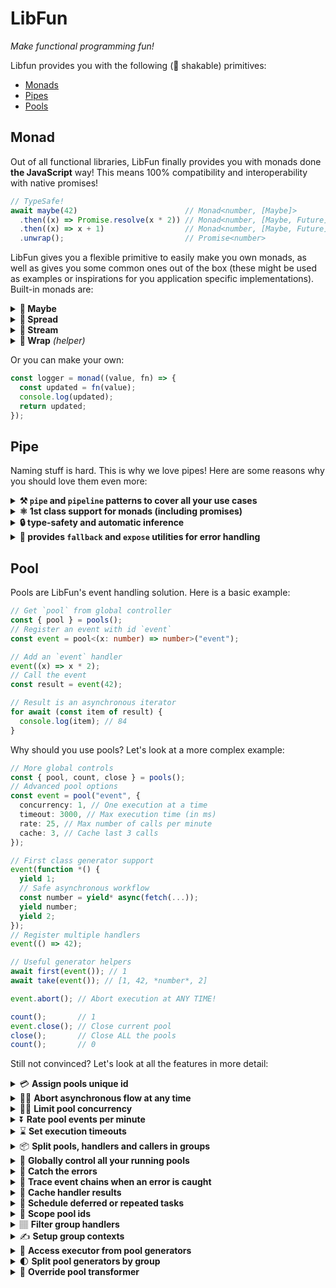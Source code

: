 # LibFun
*Make functional programming fun!*

Libfun provides you with the following (🌳 shakable) primitives:
  - [Monads](#monad)
  - [Pipes](#pipe)
  - [Pools](#pool)

## Monad
Out of all functional libraries, LibFun finally provides you with monads done **the JavaScript** way! This means 100% compatibility and interoperability with native promises!

```ts
// TypeSafe!
await maybe(42)                        // Monad<number, [Maybe]>
  .then((x) => Promise.resolve(x * 2)) // Monad<number, [Maybe, Future]>
  .then((x) => x + 1)                  // Monad<number, [Maybe, Future]>
  .unwrap();                           // Promise<number>
```

LibFun gives you a flexible primitive to easily make you own monads, as well as gives you some common ones out of the box (these might be used as examples or inspirations for you application specific implementations). Built-in monads are:
<details><summary><b>🤔 Maybe</b></summary>

```ts
maybe(null).catch(() => 42).unwrap() // 42
```
</details>

<details><summary><b>🔀 Spread</b></summary>

```ts
spread([1,2,3]).then((x) => x + 1).unwrap() // [2,3,4]
```
</details>

<details><summary><b>📡 Stream</b></summary>

```ts
const numbers = stream(1)
  .then((x) => x * 2)
  .then(console.log); // Logs: 2
numbers.push(2); // Logs: 4
numbers.push(3); // Logs: 6
```
</details>

<details><summary><b>🌯 Wrap</b> <i>(helper)</i></summary>

```ts
const unsafe = () => { throw new Error(); };
wrap(unsafe)().catch(() => 42).unwrap() // 42
```
</details>


Or you can make your own:
```ts
const logger = monad((value, fn) => {
  const updated = fn(value);
  console.log(updated);
  return updated;
});
```

## Pipe
Naming stuff is hard. This is why we love pipes! Here are some reasons why you should love them even more:
<details><summary><b>⚒️ <code>pipe</code> and <code>pipeline</code> patterns to cover all your use cases</b></summary>

```ts
const transform = pipeline(
  (x: string) => x.toUpperCase(),
  (x) => x.split(" "),
)
transform("hello world");

pipe("hello world")(
  (x) => x.toUpperCase(),
  (x) => x.split(" "),
);
```
</details>

<details><summary><b>⚛️ 1st class support for monads (including promises)</b></summary>

```ts
await pipe(Promise.resolve([1,2,3]))(
  spread,
  (x) => x + 1
) // [2,3,4]
```
</details>

<details><summary><b>🔒 type-safety and automatic inference</b></summary>

```ts
pipe(1)(
  (x) => x.toString(),
// ^ number
  (x) => [x]
// ^ string
)
```
</details>

<details><summary><b>🐛 provides <code>fallback</code> and <code>expose</code> utilities for error handling</b></summary>

```ts
const unsafe = () => { throw new Error(); };

pipe(42)(
  unsafe,
  fallback((e) => e.message), // Can accept a function
  unsafe,
  fallback("oops"),           // Or just a value
  (x) => x.toUpperCase()
); //OOPS

pipe(unsafe())(
  ...expose // Creates a discriminated union:
);          //   { data: undefined, error: Error }
```
</details>


## Pool
Pools are LibFun's event handling solution. Here is a basic example:
```ts
// Get `pool` from global controller
const { pool } = pools();
// Register an event with id `event`
const event = pool<(x: number) => number>("event");

// Add an `event` handler
event((x) => x * 2);
// Call the event
const result = event(42);

// Result is an asynchronous iterator
for await (const item of result) {
  console.log(item); // 84
}
```

Why should you use pools? Let's look at a more complex example:
```ts
// More global controls
const { pool, count, close } = pools();
// Advanced pool options
const event = pool("event", {
  concurrency: 1, // One execution at a time
  timeout: 3000, // Max execution time (in ms)
  rate: 25, // Max number of calls per minute
  cache: 3, // Cache last 3 calls
});

// First class generator support
event(function *() {
  yield 1;
  // Safe asynchronous workflow
  const number = yield* async(fetch(...));
  yield number;
  yield 2;
});
// Register multiple handlers
event(() => 42);

// Useful generator helpers
await first(event()); // 1
await take(event()); // [1, 42, *number*, 2]

event.abort(); // Abort execution at ANY TIME!

count();       // 1
event.close(); // Close current pool
close();       // Close ALL the pools
count();       // 0
```

Still not convinced? Let's look at all the features in more detail:
<details><summary>💳 <b>Assign pools unique id</b></summary>

```ts
const event1 = pool("event");
const event2 = pool("event");
// Pools are distinguished by id
event1 === event2 // true
```
</details>

<details><summary>🙅‍♂️ <b>Abort asynchronous flow at any time</b></summary>

```ts
const stuff = pool("stuff");

// Pools use generators instead of asynchronous 
//   functions to be abortable at any time
stuff(function *() {
  // Instead of `await /* promise */` you do:
  const awaited = yield* async(/* promise */);
  // Note: this does NOT actually yield out of the generator.
  //   You can yield the value yourself if you want to:
  yield awaited;
});

take(stuff()).then(x => /* [] */)
// Result will be empty,   ↑
//   since we have aborted immediately:
stuff.abort();
```
</details>

<details><summary>🤹‍♂️ <b>Limit pool concurrency</b></summary>

```ts
const api = pool("api", { concurrency: 1 });
api(function *() {
  yield* async(/* expensive api call */);
});

take(api()).then(/* do stuff */);
take(api()).then(/* this will not resolve until the first call finishes */);
```
</details>

<details><summary>⏬ <b>Rate pool events per minute</b></summary>

```ts
const api = pool("api", { rate: 10 });
api(function *() {
  yield* async(/* expensive api call */);
});

// The api will get called NO more than 10 calls per minute!
while (true) { api(); }
```
</details>

<details><summary>⌛ <b>Set execution timeouts</b></summary>

```ts
const task = pool("task", { timeout: 5000 });
task(function *() {
  yield* async(/* long task */);
})

// The pool will abort if the task takes longer than 5 seconds
task();
```
</details>

<details><summary>📦 <b>Split pools, handlers and callers in groups</b></summary>

```ts
const init = pool("init", { group: "main" });
// Sometimes it's useful to split a pool into groups
const plugin1Init = init.bind({ group: "plugin1" });
const plugin2Init = init.bind({ group: "plugin2" });

init(function *() {/* main init stuff */});
plugin1Init(function *() {/* plugin 1 init stuff */});
plugin2Init(function *() {/* plugin 2 init stuff */});

init(); // Main starts ALL the initializations

// You can use groups to filter your actions:
init.abort({ group: "plugin1" }); // Abort all "plugin1" execution
init.abort({ handler: "plugin1" }); // Abort executions handles by plugin1
init.abort({ caller: "plugin1" }); // Abort executions called by plugin1
```
</details>

<details><summary>🌌 <b>Globally control all your running pools</b></summary>

```ts
const all = pools();
all.pool(id); // Create a pool
all.schedule("*", when); // Schedule execution for all pools
all.status("event"); // Get a status of the pool with id "event"
all.abort(); // Abort all the executing pools
all.drain(); // Drain (abort + cancel pending) all the pools
all.close(); // Close (drain + clear handlers) all the pools
all.count(); // Count all the pools (with handlers)
all.catch(handler) // Catch errors from all the pools
```
</details>

<details><summary>🥅 <b>Catch the errors</b></summary>

```ts
const bad = pool("bad");

bad(() => { throw new Error("oops"); });
bad.catch((e) => console.error(e));

await take(bad()); // Does NOT throw, resolves with: []
```
</details>

<details><summary>🔎 <b>Trace event chains when an error is caught</b></summary>

```ts
const first = pool("first");
const second = pool("second");

second(() => { throw new Error("oops"); });
first(function *() {
  // We use the `map` helper instead of `for await`
  yield* map(second(), (item) => {
    yield item;
  });
});

// When we catch an error, we know what pools have called us:
second.catch((error) => {
  error.trace; // ["first", "second"]
});

first();
```
</details>

<details><summary>💾 <b>Cache handler results</b></summary>

```ts
const lookup = pool<(query: string) => Data>("lookup", {
  cache: 10, // Cache last 10 queries
});
lookup(function *(query) {/* some expensive lookup */});

lookup("hello"); // lookup is called
lookup("world"); // lookup is called
lookup("hello"); // from CACHE!
```
</details>

<details><summary>📅 <b>Schedule deferred or repeated tasks</b></summary>

```ts
const task = pool<(data: any) => any>("task");
task(function *(data) {/* some task */});

// Execute after a second
task.schedule({relative: 1000})(data);
// Execute at 6 am
task.schedule({absolute: new Date().setHours(6)})(data);
// Execute every day at 10 am
const day = 1000 * 60 * 60 * 24;
const time = new Date(0).setHours(10);
task.schedule({absolute: time, interval: day})(data);
```
</details>

<details><summary>🔭 <b>Scope pool ids</b></summary>

```ts
const { pool, status } = pools();
const a = pool.bind({ scope: "a" });
const b = pool.bind({ scope: "b" });
const event1 = a("event"); // Creates "event" pool in scope "a"
const event2 = b("event"); // Creates "event" pool in scope "b"

status(); // [ {id: "a/event"}, {id: "b/event"} ]
```
</details>

<details><summary>🏽 <b>Filter group handlers</b></summary>

```ts
const event = pool("event");
event.bind({ group: "1" })(() => { ... }); // Only this gets called
event.bind({ group: "2" })(() => { ... });

// Execute only handlers from group `1`
event.where("1")();
```
</details>

<details><summary>✍ <b>Setup group contexts</b></summary>

```ts
const event = pool("event");
// Setup an event with group `1` and some context
const event1 = event.bind({ group: "1", context: { val: 42 } });

event1(function* () {
  // We can access the context from `this`:
  this.val; // <- number (it's TypeSafe!)
});

// We can update the context at any time
event1.context({ val: 10 });

const event2 = event.bind({ group: "2" });
event2(function* () {
  // Events from different groups have different contexts!
  this.val; // <- undefined (TypeScript error)
});  
```
</details>

<details><summary>🔑 <b>Access executor from pool generators</b></summary>

```ts
const event = pool("event");
event(function* () { ... });

const generator = event();

generator.executor; // This has some info about the executing generator
generator.executor.controller; // Abort controller
generator.executor.group; // Pool's group
generator.executor.tasks; // A set of tasks (executors for each listener)

// This is still a normal generator
for await (const item of generator) {
  // Do stuff...
}
```
</details>

<details><summary>🌓 <b>Split pool generators by group</b></summary>

```ts
const event = pool("event");
const a = event.bind({ group: "a" });
const b = event.bind({ group: "b" });
a(function* () { ... });
b(function* () { ... });

// Split generators by groups and call them
const map = event.split()(); // Map<string, AsyncGenerator>

for await (const item of map.get("a")) {
  // Stuff from group "a"
}
for await (const item of map.get("b")) {
  // Stuff from group "b"
}
```
</details>

<details><summary>🧬 <b>Override pool transformer</b></summary>

```ts
// This pool will transform all its output to `string`
const mapped = pool<() => Mapped<number, string>>("mapped", {
  async *transform(generators, task) {
    for await (const x of merge(generators, task)) {
      yield x.toString();
    }
  },
});

mapped(function* () {
  yield 1;
  yield 2;
});

for await (const item of mapped()) {
  // "1", "2"
}
```
</details>